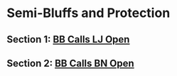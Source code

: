 # Semi-Bluffs and Protection

## Section 1: [BB Calls LJ Open](lj-rfi-bb-call-bb-hero\section.md)

## Section 2: [BB Calls BN Open](bn-rfi-bb-call\section.md)